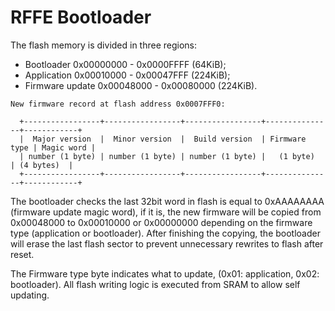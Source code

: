# RFFE Bootloader

The flash memory is divided in three regions:
* Bootloader 0x00000000 - 0x0000FFFF (64KiB);
* Application 0x00010000 - 0x00047FFF (224KiB);
* Firmware update 0x00048000 - 0x00080000 (224KiB).

```
New firmware record at flash address 0x0007FFF0:

  +-----------------+-----------------+-----------------+---------------+------------+
  |  Major version  |  Minor version  |  Build version  | Firmware type | Magic word |
  | number (1 byte) | number (1 byte) | number (1 byte) |   (1 byte)    | (4 bytes)  |
  +-----------------+-----------------+-----------------+---------------+------------+

```

The bootloader checks the last 32bit word in flash is equal to 0xAAAAAAAA (firmware update magic word), if it is, the new firmware will be copied from 0x00048000 to 0x00010000 or 0x00000000 depending on the firmware type (application or bootloader). After finishing the copying, the bootloader will erase the last flash sector to prevent unnecessary rewrites to flash after reset.

The Firmware type byte indicates what to update, (0x01: application, 0x02: bootloader). All flash writing logic is executed from SRAM to allow self updating.

